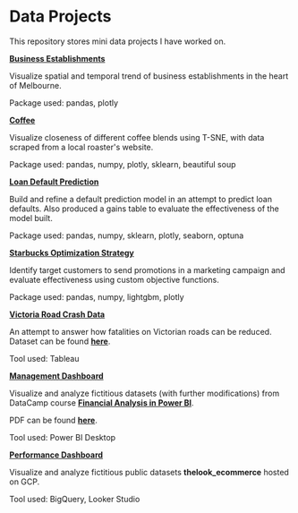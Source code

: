 # Data Projects

This repository stores mini data projects I have worked on.

**[Business Establishments](https://nbviewer.org/github/whchan05/data-projects/blob/main/biz%20est/biz%20est.ipynb)**

Visualize spatial and temporal trend of business establishments in the heart of Melbourne.

Package used: pandas, plotly

****[Coffee](https://nbviewer.org/github/whchan05/data-projects/blob/c48a7fda8180c6a7d34e78dbccd4f3433f263939/coffee/coffee.ipynb)****

Visualize closeness of different coffee blends using T-SNE, with data scraped from a local roaster's website.

Package used: pandas, numpy, plotly, sklearn, beautiful soup

****[Loan Default Prediction](https://nbviewer.org/github/whchan05/data-projects/blob/367dfbfd174c7b0b1a87400fd78e3878870a1999/loan%20default%20prediction/Loan%20Default%20Prediction%20Kaggle.ipynb)****

Build and refine a default prediction model in an attempt to predict loan defaults. Also produced a gains table to evaluate the effectiveness of the model built.

Package used: pandas, numpy, sklearn, plotly, seaborn, optuna

****[Starbucks Optimization Strategy](https://nbviewer.org/github/whchan05/data-projects/blob/main/starbucks/starbucks.ipynb)****

Identify target customers to send promotions in a marketing campaign and evaluate effectiveness using custom objective functions.

Package used: pandas, numpy, lightgbm, plotly

****[Victoria Road Crash Data](https://public.tableau.com/app/profile/wai.ho.chan/viz/DigitalJobProgramVisualizationFinalProject-VicCrash/VictoriaRoadCrashData?publish=yes)****

An attempt to answer how fatalities on Victorian roads can be reduced. Dataset can be found ****[here](https://discover.data.vic.gov.au/dataset/victoria-road-crash-data)****.

Tool used: Tableau

****[Management Dashboard](https://app.powerbi.com/view?r=eyJrIjoiY2E2ZTIxMGUtYmQxMC00NDNlLTk0NTktNDEyZDExY2UzYjAzIiwidCI6ImY5ZGM2Y2E0LTZjNjgtNDY3MS04NzA2LWQ1ZDNmMjhjYmNhYiJ9)****

Visualize and analyze fictitious datasets (with further modifications) from DataCamp course ****[Financial Analysis in Power BI](https://www.datacamp.com/courses/financial-analysis-in-power-bi)****.

PDF can be found ****[here](https://github.com/whchan05/data-projects/blob/main/management%20dashboard/management%20dashboard.pdf)****.

Tool used: Power BI Desktop

****[Performance Dashboard](https://lookerstudio.google.com/reporting/1d17636e-be20-4822-aad8-a4855f3664ac)****

Visualize and analyze fictitious public datasets ****thelook_ecommerce**** hosted on GCP.

Tool used: BigQuery, Looker Studio


